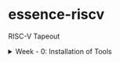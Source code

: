 # essence-riscv
RISC-V Tapeout 
<details>
  <summary>Week - 0: Installation of Tools</summary>

  ### System Requirements
  - Minimum 6GB RAM
  - 50GB HDD
  - Ubuntu 20.04+ (recommended)
  - 4 vCPU

  ### Oracle Virtual Machine
  - Download: [https://www.virtualbox.org/wiki/Downloads](https://www.virtualbox.org/wiki/Downloads)

  ### Tool Check

  <details>
    <summary>Yosys Installation</summary>

    ```
    sudo apt-get update
    git clone https://github.com/YosysHQ/yosys.git
    cd yosys
    sudo apt install make   # If make is not installed
    sudo apt-get install build-essential clang bison flex \
      libreadline-dev gawk tcl-dev libffi-dev git \
      graphviz xdot pkg-config python3 libboost-system-dev \
      libboost-python-dev libboost-filesystem-dev zlib1g-dev
    make config-gcc
    make
    sudo make install
    ```
  </details>

  <details>
    <summary>Icarus Verilog Installation</summary>

    ```
    sudo apt-get update
    sudo apt-get install iverilog
    ```
  </details>

  <details>
    <summary>GTKWave Installation</summary>

    ```
    sudo apt-get update
    sudo apt install gtkwave
    ```
  </details>

</details>
